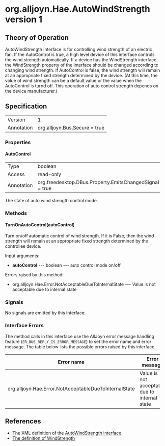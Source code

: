 # org.alljoyn.Hae.AutoWindStrength version 1

## Theory of Operation

AutoWindStrength interface is for controlling wind strength of an electric fan.
If the AutoControl is true, a high level device of this interface controls the
wind strength automatically. If a device has the WindStrength interface, the
WindStrength property of the interface should be changed according to changing
wind strength. If AutoControl is false, the wind strength will remain at an
appropriate fixed strength determined by the device. (At this time, the value
of wind strength can be a default value or the value when the AutoControl is
turnd off. This operation of auto control strength depends on the device
manufacturer.)

## Specification

|                       |                                                                       |
|-----------------------|-----------------------------------------------------------------------|
| Version               | 1                                                                     |
| Annotation            | org.alljoyn.Bus.Secure = true                                         |

### Properties

#### AutoControl

|                       |                                                                       |
|-----------------------|-----------------------------------------------------------------------|
| Type                  | boolean                                                               |
| Access                | read-only                                                             |
| Annotation            | org.freedesktop.DBus.Property.EmitsChangedSignal = true               |

The state of auto wind strength control mode.

### Methods

#### TurnOnAutoControl(autoControl)

Turn on/off automatic control of wind strength. If it is False, then the wind
strength will remain at an appropriate fixed strength determined by the
controllee device.

Input arguments:

  * **autoControl** --- boolean --- auto control mode on/off

Errors raised by this method:

  * org.alljoyn.Hae.Error.NotAcceptableDueToInternalState --- Value is not
  acceptable due to internal state

### Signals

No signals are emitted by this interface.

### Interface Errors

The method calls in this interface use the AllJoyn error message handling
feature (`ER_BUS_REPLY_IS_ERROR_MESSAGE`) to set the error name and error
message. The table below lists the possible errors raised by this interface.

| Error name                                                                 | Error message                                 |
|----------------------------------------------------------|-----------------------------------------------|
| org.alljoyn.Hae.Error.NotAcceptableDueToInternalState    | Value is not acceptable due to internal state |

## References

  * The XML definition of the [AutoWindStrength interface](AutoWindStrength-v1.xml)
  * [The definition of WindStrength](WindStrength-v1)


